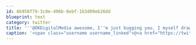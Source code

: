 ```yaml
---
id: 6b958f79-3c0e-496b-8ebf-1b3d09eb26dd
blueprint: text
category: twitter
title: '''@OKDigitalMedia awesome, I''m just bugging you. I myself draw the line at "USA! USA" type patriotism'
caption: '<span class="username username_linked">@<a href="https://twitter.com/OKDigitalMedia" title="John Thiessen">OKDigitalMedia</a></span> awesome, I''m just bugging you. I myself draw the line at "USA! USA" type patriotism'
---
```


